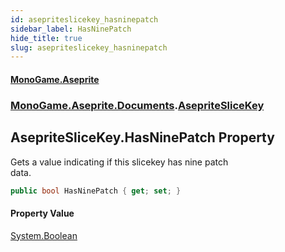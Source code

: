 ```yaml
---
id: asepriteslicekey_hasninepatch
sidebar_label: HasNinePatch
hide_title: true
slug: asepriteslicekey_hasninepatch
---
```

#### [MonoGame.Aseprite](index 'index')
### [MonoGame.Aseprite.Documents](monogame_aseprite_documents 'MonoGame.Aseprite.Documents').[AsepriteSliceKey](asepriteslicekey 'MonoGame.Aseprite.Documents.AsepriteSliceKey')
## AsepriteSliceKey.HasNinePatch Property
Gets a value indicating if this slicekey has nine patch  
data.  
```csharp
public bool HasNinePatch { get; set; }
```
#### Property Value
[System.Boolean](https://docs.microsoft.com/en-us/dotnet/api/System.Boolean 'System.Boolean')  
